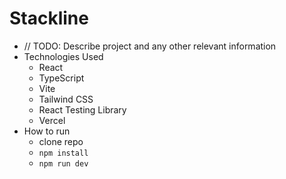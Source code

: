 # Stackline

- // TODO: Describe project and any other relevant information
- Technologies Used
  - React
  - TypeScript
  - Vite
  - Tailwind CSS
  - React Testing Library
  - Vercel
- How to run
  - clone repo
  - `npm install`
  - `npm run dev`
